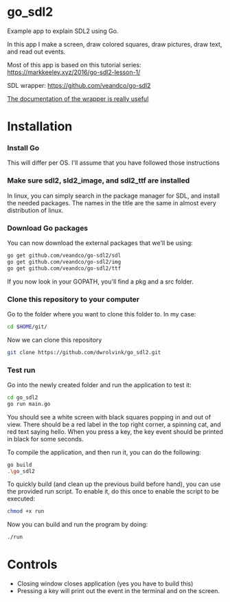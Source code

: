 # go_sdl2
Example app to explain SDL2 using Go. 

In this app I make a screen, draw colored squares, draw pictures, draw text, and read out events.

Most of this app is based on this tutorial series: https://markkeeley.xyz/2016/go-sdl2-lesson-1/

SDL wrapper: https://github.com/veandco/go-sdl2

[The documentation of the wrapper is really useful](https://godoc.org/github.com/veandco/go-sdl2)


# Installation
### Install Go
This will differ per OS. I'll assume that you have followed those instructions

### Make sure sdl2, sld2_image, and sdl2_ttf are installed
In linux, you can simply search in the package manager for SDL, and install the
needed packages. The names in the title are the same in almost every distribution of linux.

### Download Go packages
You can now download the external packages that we'll be using:
```bash
go get github.com/veandco/go-sdl2/sdl
go get github.com/veandco/go-sdl2/img
go get github.com/veandco/go-sdl2/ttf
```

If you now look in your GOPATH, you'll find a pkg and a src folder.

### Clone this repository to your computer
Go to the folder where you want to clone this folder to. In my case:

```bash
cd $HOME/git/
```

Now we can clone this repository

```bash 
git clone https://github.com/dwrolvink/go_sdl2.git
```

### Test run
Go into the newly created folder and run the application to test it:
```bash
cd go_sdl2
go run main.go
```

You should see a white screen with black squares popping in and out of view.
There should be a red label in the top right corner, a spinning cat, and red text
saying hello. When you press a key, the key event should be printed in black for
some seconds.

To compile the application, and then run it, you can do the following:
```bash
go build
.\go_sdl2
```

To quickly build (and clean up the previous build before hand), you can use the
provided run script. To enable it, do this once to enable the script to be executed:
```bash
chmod +x run
```

Now you can build and run the program by doing:
```bash
./run
```

# Controls
- Closing window closes application (yes you have to build this)
- Pressing a key will print out the event in the terminal and on the screen.
